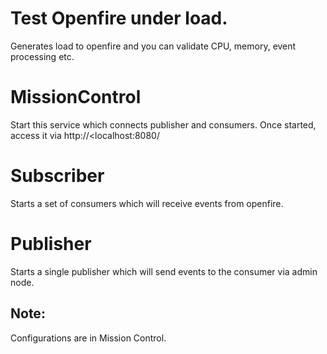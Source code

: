 # Test Openfire under load.

Generates load to openfire and you can validate CPU, memory, event processing etc.

# MissionControl

Start this service which connects publisher and consumers.
Once started, access it via http://<localhost:8080/

# Subscriber

Starts a set of consumers which will receive events from openfire.

# Publisher

Starts a single publisher which will send events to the consumer via admin node.


## Note:

Configurations are in Mission Control.